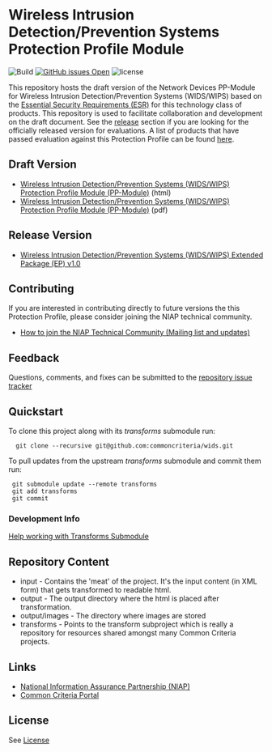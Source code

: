 Wireless Intrusion Detection/Prevention Systems Protection Profile Module
===============
![Build](https://github.com/commoncriteria/wids/workflows/Build/badge.svg)
[![GitHub issues Open](https://img.shields.io/github/issues/commoncriteria/wids.svg?maxAge=2592000)](https://github.com/commoncriteria/wids/issues) 
![license](https://img.shields.io/badge/license-Unlicensed-blue.svg)


This repository hosts the draft version of the Network Devices PP-Module for Wireless Intrusion Detection/Prevention Systems (WIDS/WIPS) based on the 
[Essential Security Requirements (ESR)](https://commoncriteria.github.io/pp/wids/wids-esr.html) for this technology class of 
products. This repository is used to facilitate collaboration and development on the draft document. 
See the [release](#Release-Version) section if you are looking for the officially released version for evaluations. 
A list of products that have passed evaluation against this Protection Profile can be found [here](https://www.niap-ccevs.org/Profile/Info.cfm?id=395).

## Draft Version

* [Wireless Intrusion Detection/Prevention Systems (WIDS/WIPS) Protection Profile Module (PP-Module)](https://commoncriteria.github.io/pp/wids/wids-release.html) (html)
* [Wireless Intrusion Detection/Prevention Systems (WIDS/WIPS) Protection Profile Module (PP-Module)](https://commoncriteria.github.io/pp/wids/wids-release-paged.pdf) (pdf)

## Release Version
* [Wireless Intrusion Detection/Prevention Systems (WIDS/WIPS) Extended Package (EP) v1.0](https://www.niap-ccevs.org/Profile/Info.cfm?id=395)

## Contributing

If you are interested in contributing directly to future versions the this Protection Profile, please consider joining the NIAP technical community.

* [How to join the NIAP Technical Community (Mailing list and updates)](https://www.niap-ccevs.org/NIAP_Evolution/tech_communities.cfm)

## Feedback

Questions, comments, and fixes can be submitted to the [repository issue tracker](https://github.com/commoncriteria/wids/issues)

## Quickstart
To clone this project along with its _transforms_ submodule run:

````
  git clone --recursive git@github.com:commoncriteria/wids.git
````
To pull updates from the upstream _transforms_ submodule and commit them run:
````
 git submodule update --remote transforms
 git add transforms
 git commit
````

### Development Info
[Help working with Transforms Submodule](https://github.com/commoncriteria/transforms/wiki/Working-with-Transforms-as-a-Submodule)

## Repository Content
* input - Contains the 'meat' of the project. It's the input content (in XML form) that gets transformed to readable html.
* output - The output directory where the html is placed after transformation.
* output/images - The directory where images are stored
* transforms - Points to the transform subproject which is really a repository for resources shared amongst many Common Criteria projects.

## Links 
* [National Information Assurance Partnership (NIAP)](https://www.niap-ccevs.org/)
* [Common Criteria Portal](https://www.commoncriteriaportal.org/)

## License

See [License](./LICENSE)
